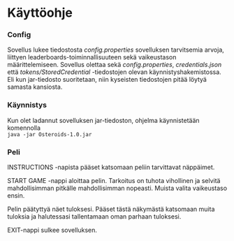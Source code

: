 # Käyttöohje

### Config
Sovellus lukee tiedostosta *config.properties* sovelluksen tarvitsemia arvoja, liittyen leaderboards-toiminnallisuuteen
sekä vaikeustason määrittelemiseen. 
Sovellus olettaa sekä *config.properties*, *credentials.json* että *tokens/StoredCredential* -tiedostojen olevan käynnistyshakemistossa. Eli kun jar-tiedosto
suoritetaan, niin kyseisten tiedostojen pitää löytyä samasta kansiosta.


### Käynnistys

Kun olet ladannut sovelluksen jar-tiedoston, ohjelma käynnistetään komennolla  
``
java -jar Osteroids-1.0.jar
``

### Peli

INSTRUCTIONS -napista pääset katsomaan peliin tarvittavat näppäimet.

START GAME -nappi aloittaa pelin. Tarkoitus on tuhota vihollinen ja selvitä mahdollisimman pitkälle mahdollisimman nopeasti.
Muista valita vaikeustaso ensin.

Pelin päätyttyä näet tuloksesi. Pääset tästä näkymästä katsomaan muita tuloksia ja halutessasi tallentamaan oman parhaan tuloksesi.   

EXIT-nappi sulkee sovelluksen.


